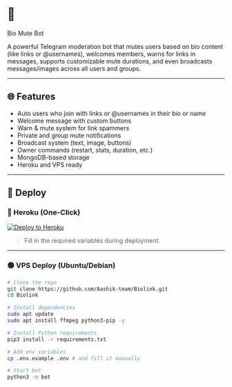 # 🤖
Bio Mute Bot

A powerful Telegram moderation bot that mutes users based on bio content (like links or @usernames), welcomes members, warns for links in messages, supports customizable mute durations, and even broadcasts messages/images across all users and groups.

---

## 🌐 Features

- Auto users who join with links or @usernames in their bio or name
- Welcome message with custom buttons
- Warn & mute system for link spammers
- Private and group mute notifications
- Broadcast system (text, image, buttons)
- Owner commands (restart, stats, duration, etc.)
- MongoDB-based storage
- Heroku and VPS ready

---

## 🚀 Deploy

### 🔵 Heroku (One-Click)

[![Deploy to Heroku](https://www.herokucdn.com/deploy/button.svg)](https://dashboard.heroku.com/new?template=https://github.com/vampirekingop07/Bio-link-vampire)

> Fill in the required variables during deployment.

---

### 🟢 VPS Deploy (Ubuntu/Debian)

```bash
# Clone the repo
git clone https://github.com/Aashik-team/Biolink.git
cd Biolink

# Install dependencies
sudo apt update
sudo apt install ffmpeg python3-pip -y

# Install Python requirements
pip3 install -r requirements.txt

# Add env variables
cp .env.example .env # and fill it manually

# Start bot
python3 -m bot
